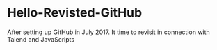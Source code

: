 # Hello-Revisted-GitHub
After setting up GitHub in July 2017. It time to revisit in connection with Talend and JavaScripts
